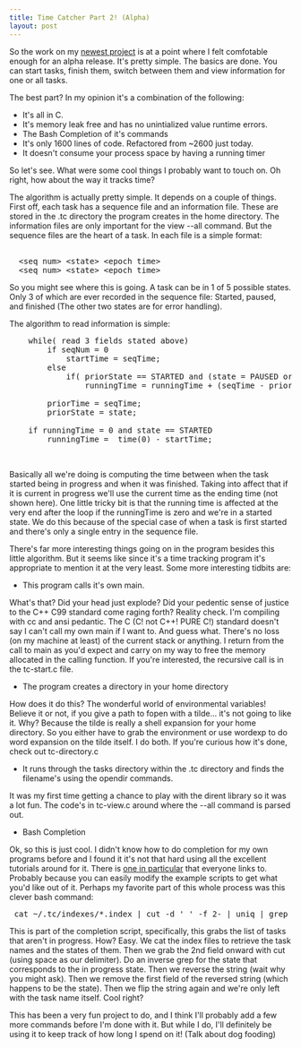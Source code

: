 ```yaml
---
title: Time Catcher Part 2! (Alpha)
layout: post
---
```



So the work on my [newest project] is at a point where I felt comfotable enough for an alpha release. It's pretty simple. The basics are done. You can start tasks, finish them, switch between them and view information for one or all tasks.

The best part? In my opinion it's a combination of the following:
 

- It's all in C.
- It's memory leak free and has no unintialized value runtime errors.
- The Bash Completion of it's commands
- It's only 1600 lines of code. Refactored from ~2600 just today.
- It doesn't consume your process space by having a running timer


So let's see. What were some cool things I probably want to touch on. Oh right, how about the way it tracks time? 

The algorithm is actually pretty simple. It depends on a couple of things. First off, each task has a sequence file and an information file. These are stored in the .tc directory the program creates in the home directory. The information files are only important for the view --all command. But the sequence files are the heart of a task. In each file is a simple format:


<pre> 
  &lt;seq num&gt; &lt;state&gt; &lt;epoch time&gt;  
  &lt;seq num&gt; &lt;state&gt; &lt;epoch time&gt;  
</pre>


 So you might see where this is going. A task can be in 1 of 5 possible states. Only 3 of which are ever recorded in the sequence file: Started, paused, and finished (The other two states are for error handling).

 The algorithm to read information is simple:

<pre>
	while( read 3 fields stated above) 
		if seqNum = 0
			startTime = seqTime;
		else 
			if( priorState == STARTED and (state = PAUSED or state = TC_FINISHED) ) 
				runningTime = runningTime + (seqTime - priorTime);
			
		priorTime = seqTime;
		priorState = state;
			
	if runningTime = 0 and state == STARTED 
		runningTime =  time(0) - startTime;

 </pre>

Basically all we're doing is computing the time between when the task started being in progress and when it was finished. Taking into affect that if it is current in progress we'll use the current time as the ending time (not shown here). One little tricky bit is that the running time is affected at the very end after the loop if the runningTime is zero and we're in a started state. We do this because of the special case of when a task is first started and there's only a single entry in the sequence file.

There's far more interesting things going on in the program besides this little algorithm. But it seems like since it's a time tracking program it's appropriate to mention it at the very least. Some more interesting tidbits are:

- This program calls it's own main.

What's that? Did your head just explode? Did your pedentic sense of justice to the C++ C99 standard come raging forth? Reality check. I'm compiling with cc and ansi pedantic. The C (C! not C++! PURE C!) standard doesn't say I can't call my own main if I want to. And guess what. There's no loss (on my machine at least) of the current stack or anything. I return from the call to main as you'd expect and carry on my way to free the memory allocated in the calling function. If you're interested, the recursive call is in the tc-start.c file. 

-  The program creates a directory in your home directory

How does it do this? The wonderful world of environmental variables! Believe it or not, if you give a path to fopen with a tilde... it's not going to like it. Why? Because the tilde is really a shell expansion for your home directory. So you either have to grab the environment or use wordexp to do word expansion on the tilde itself. I do both. If you're curious how it's done, check out tc-directory.c

- It runs through the tasks directory within the .tc directory and finds the filename's using the opendir commands. 

It was my first time getting a chance to play with the dirent library so it was a lot fun. The code's in tc-view.c around where the --all command is parsed out. 

- Bash Completion

Ok, so this is just cool. I didn't know how to do completion for my own programs before and I found it it's not that hard using all the excellent tutorials around for it. There is [one in particular]  that everyone links to. Probably because you can easily modify the example scripts to get what you'd like out of it. Perhaps my favorite part of this whole process was this clever bash command:

 <pre> cat ~/.tc/indexes/*.index | cut -d ' ' -f 2- | uniq | grep -v  [[:space:]]*8 | rev | cut -d ' ' -f 2- | rev` </pre>

This is part of the completion script, specifically, this grabs the list of tasks that aren't in progress. How? Easy. We cat the index files to retrieve the task names and the states of them. Then we grab the 2nd field onward with cut (using space as our delimiter). Do an inverse grep for the state that corresponds to the in progress state. Then we reverse the string (wait why you might ask). Then we remove the first field of the reversed string (which happens to be the state). Then we flip the string again and we're only left with the task name itself. Cool right?


This has been a very fun project to do, and I think I'll probably add a few more commands before I'm done with it. But while I do, I'll definitely be using it to keep track of how long I spend on it! (Talk about dog fooding)


[newest project]:https://github.com/EJEHardenberg/timecatcher
[one in particular]:http://www.debian-administration.org/articles/316 